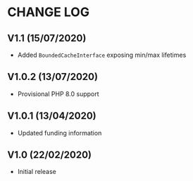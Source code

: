 CHANGE LOG
==========


## V1.1 (15/07/2020)

* Added `BoundedCacheInterface` exposing min/max lifetimes


## V1.0.2 (13/07/2020)

* Provisional PHP 8.0 support


## V1.0.1 (13/04/2020)

* Updated funding information


## V1.0 (22/02/2020)

* Initial release
